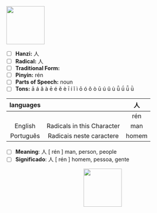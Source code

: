 <a href="https://dictionary.writtenchinese.com/worddetail/ren/54/1/1" target="blank"><img align="center" src="" alt="" height="100" /></a> 

- [ ] **Hanzi:** 人
- [ ] **Radical:** 人 
- [ ] **Traditional Form:**
- [ ] **Pinyin:** rén
- [ ] **Parts of Speech:** noun
- [ ] **Tons:** ā á ǎ à ē é ě è ī í ǐ ì ō ó ǒ ò ū ú ǔ ù ǖ ǘ ǚ ǜ 

| languages |  | 人 |
| :---: | :---: | :---: |
|  |   | rén | 
| English | Radicals in this Character | man  | 
| Português |Radicais neste caractere | homem |


- [ ] **Meaning**: 人 [ rén ] man, person, people
- [ ] **Significado**: 人 [ rén ] homem, pessoa, gente

<p align="center">
<a href="https://dictionary.writtenchinese.com/worddetail/ren/54/1/1" target="blank"><img align="center" src="" alt="" height="100" /></a> 
</p>
